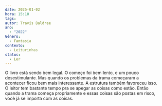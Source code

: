 ```yaml
---
date: 2025-01-02
hora: 15:10
tags: 
autor: Travis Baldree
ano:
  - "2022"
Género:
  - Fantasia
contexto:
  - Leiturinhas
status:
  - Ler
---
```

O livro está sendo bem legal. O começo foi bem lento, e um pouco desestimulante. Mas quando os problemas da trama começaram a acontecer ficou bem mais interessante. A estrutura também favoreceu isso. O leitor tem bastante tempo pra se apegar as coisas como estão. Então quando a trama começa propriamente e essas coisas são postas em risco, você já se importa com as coisas. 




